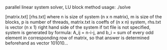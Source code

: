 parallel linear system solver, LU block method
usage: ./solve <n> <m> <p> [matrix.txt] [rhs.txt]
where n is size of system (n x n matrix), m is size of the blocks, p is number of threads,
matrix.txt is coeffs of (n x n) system, rhs.txt is vector (n x 1) right hand side of the system
if txt file is not specified, system is generated by formula: A_ij = n-i-j,
and b_i = sum of every odd element in corresponding row of matrix, so that answer is determined beforehand as vector 101010...
